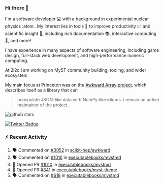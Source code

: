 ### Hi there 👋 

I'm a software developer 💻 with a background in experimental nuclear physics :atom:. My interest lies in tools :wrench: to improve productivity :chart_with_upwards_trend: and scientific insight :telescope:, including rich documentation 📚, interactive computing 🧮, and more! 

I have experience in many aspects of software engineering, including game design, full-stack web development, and high-performance numeric computing. 

At 2i2c I am working on MyST community building, tooling, and wider ecosystem. 

My main focus at Princeton was on the [Awkward Array project](awkward-array.org/), which describes itself as a library that can 
> manipulate JSON-like data with NumPy-like idioms. I remain an active maintainer of the project. 

![github stats](https://github-readme-stats.vercel.app/api?username=agoose77&show_icons=true&hide_rank=true&hide_title=true&bg_color=30,e76445,904e95&text_color=efe3ec&icon_color=efe3ec)
<!--
**agoose77/agoose77** is a ✨ _special_ ✨ repository because its `README.md` (this file) appears on your GitHub profile.

Here are some ideas to get you started:

- 🔭 I’m currently working on ...
- 🌱 I’m currently learning ...
- 👯 I’m looking to collaborate on ...
- 🤔 I’m looking for help with ...
- 💬 Ask me about ...
- 📫 How to reach me: ...
- 😄 Pronouns: ...
- ⚡ Fun fact: ...
-->

[![Twitter Badge](https://img.shields.io/twitter/follow/agoose77?style=flat-square&logo=Twitter&logoColor=white&color=cornflowerblue)](https://twitter.com/agoose77)

### :zap: Recent Activity

<!--START_SECTION:activity-->
1. 🗣 Commented on [#3052](https://github.com/scikit-hep/awkward/pull/3052#issuecomment-2009677011) in [scikit-hep/awkward](https://github.com/scikit-hep/awkward)
2. 🗣 Commented on [#1010](https://github.com/executablebooks/mystmd/pull/1010#issuecomment-2009661984) in [executablebooks/mystmd](https://github.com/executablebooks/mystmd)
3. 💪 Opened PR [#1010](https://github.com/executablebooks/mystmd/pull/1010) in [executablebooks/mystmd](https://github.com/executablebooks/mystmd)
4. 💪 Opened PR [#341](https://github.com/executablebooks/myst-theme/pull/341) in [executablebooks/myst-theme](https://github.com/executablebooks/myst-theme)
5. 🗣 Commented on [#618](https://github.com/executablebooks/mystmd/issues/618#issuecomment-2008332104) in [executablebooks/mystmd](https://github.com/executablebooks/mystmd)
<!--END_SECTION:activity-->
